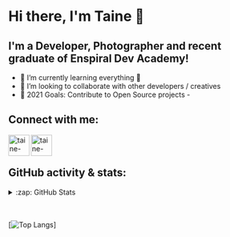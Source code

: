 # Hi there, I'm Taine 👋


## I'm a Developer, Photographer and recent graduate of Enspiral Dev Academy!

- 🌱 I’m currently learning everything 🤣
- 👯 I’m looking to collaborate with other developers / creatives
- 🥅 2021 Goals: Contribute to Open Source projects - 


## Connect with me:

[<img align="left" alt="taine-rasmussen | LinkedIn" width="42px" src="https://cdn.jsdelivr.net/npm/simple-icons@v3/icons/linkedin.svg" />][linkedin]
[<img align="left" alt="taine-rasmussen | Instagram" width="42px" src="https://cdn.jsdelivr.net/npm/simple-icons@v3/icons/instagram.svg" />][instagram]

<br />
<br />

## GitHub activity & stats:



<details>
  <summary>:zap: GitHub Stats</summary>

  <img align="left" alt="Taine's GitHub Stats" src='https://github-readme-stats.vercel.app/api?username=taine-rasmussen&show_icons=true&hide=stars&count_private=true'/>

</details>


<br />
<br />

[![Top Langs](https://github-readme-stats.vercel.app/api/top-langs/?username=taine-rasmussen)]



[linkedin]: https://www.linkedin.com/in/taine-rasmussen-a66a86184/
[instagram]: https://www.instagram.com/tainerasmussen/
